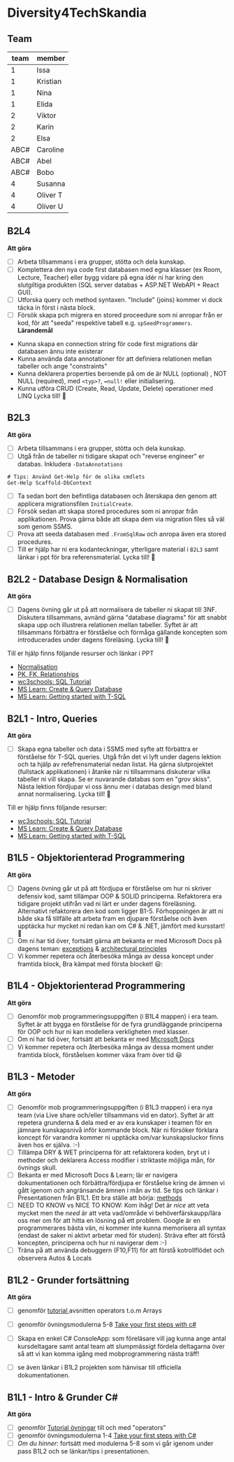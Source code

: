 # Diversity4TechSkandia

## Team

|team |member|
|-----|-------|
|1| Issa      |
|1  |Kristian |
|1  |Nina      |
|1  |Elida     |
|2 |Viktor     |
|2 |Karin      |
|2 |Elsa       |
|ABC# |Caroline   |
|ABC# |Abel       |
|ABC# |Bobo       |
|4 |Susanna    |
|4 |Oliver T   |
|4 |Oliver U   |


## B2L4 

**Att göra**
- [ ] Arbeta tillsammans i era grupper, stötta och dela kunskap.
- [ ] Komplettera den nya code first databasen med egna klasser (ex Room, Lecture, Teacher) eller bygg vidare på egna idér ni har kring den slutgiltiga produkten 
      (SQL server databas + ASP.NET WebAPI + React GUI).
- [ ] Utforska query och method syntaxen. "Include" (joins) kommer vi dock täcka in först i nästa block.
- [ ] Försök skapa pch migrera en stored proceedure som ni anropar från er kod, för att "seeda" respektive tabell e.g. `spSeedProgrammers`.
**Lärandemål**
- Kunna skapa en connection string för code first migrations där databasen ännu inte existerar
- Kunna använda data annotationer för att definiera relationen mellan tabeller och ange "constraints" 
- Kunna deklarera properties beroende på om de är NULL (optional) , NOT NULL (required), med `<typ>?`, `=null!` eller initialisering.
- Kunna utföra CRUD (Create, Read, Update, Delete) operationer med LINQ
Lycka till! 🙂  

## B2L3 

**Att göra**
- [ ] Arbeta tillsammans i era grupper, stötta och dela kunskap.
- [ ] Utgå från de tabeller ni tidigare skapat och "reverse engineer" er databas. Inkludera `-DataAnnotations` 
```pwsh
# Tips: Använd Get-Help för de olika cmdlets
Get-Help Scaffold-DbContext
```
- [ ] Ta sedan bort den befintliga databasen och återskapa den genom att applicera migrationsfilen `InitialCreate`.
- [ ] Försök sedan att skapa stored procedures som ni anropar från applikationen. Prova gärna både att skapa dem via migration files så väl som genom SSMS.
- [ ] Prova att seeda databasen med `.FromSqlRaw` och anropa även era stored procedures.
- [ ] Till er hjälp har ni era kodanteckningar, ytterligare material i `B2L3` samt länkar i ppt för bra referensmaterial.
Lycka till! 🙂  
  
## B2L2 - Database Design & Normalisation

**Att göra**
- [ ] Dagens övning går ut på att normalisera de tabeller ni skapat till 3NF. Diskutera tillsammans, avnänd gärna "database diagrams" för att snabbt skapa upp och illustrera relationen mellan tabeller. Syftet är att tillsammans förbättra er förståelse och förmåga gällande koncepten som introducerades under dagens föreläsing. 
Lycka till! 🙂  

Till er hjälp finns följande resurser och länkar i PPT
- [Normalisation](https://learn.microsoft.com/en-us/office/troubleshoot/access/database-normalization-description)
- [PK, FK, Relationships](https://learn.microsoft.com/en-us/sql/relational-databases/tables/create-foreign-key-relationships?view=sql-server-ver16)
- [wc3schools: SQL Tutorial](https://www.w3schools.com/sql/default.asp)
- [MS Learn: Create & Query Database](https://learn.microsoft.com/en-us/sql/t-sql/lesson-1-creating-database-objects?view=sql-server-ver16#create-a-database)
- [MS Learn: Getting started with T-SQL](https://learn.microsoft.com/en-us/training/paths/get-started-querying-with-transact-sql/)


## B2L1 - Intro, Queries

**Att göra**
- [ ] Skapa egna tabeller och data i SSMS med syfte att förbättra er förståelse för T-SQL queries. Utgå från det vi lyft under dagens lektion och ta hjälp av refefrensmaterial nedan listat. Ha gärna slutprojektet (fullstack applikationen) i åtanke när ni tillsammans diskuterar vilka tabeller ni vill skapa. Se er nuvarande databas som en "grov skiss". Nästa lektion fördjupar vi oss ännu mer i databas design med bland annat normalisering. Lycka till! 🙂  

Till er hjälp finns följande resurser:
  - [wc3schools: SQL Tutorial](https://www.w3schools.com/sql/default.asp)
  - [MS Learn: Create & Query Database](https://learn.microsoft.com/en-us/sql/t-sql/lesson-1-creating-database-objects?view=sql-server-ver16#create-a-database)
  - [MS Learn: Getting started with T-SQL](https://learn.microsoft.com/en-us/training/paths/get-started-querying-with-transact-sql/)


## B1L5 - Objektorienterad Programmering

**Att göra**
- [ ] Dagens övning går ut på att fördjupa er förståelse om hur ni skriver defensiv kod, samt tillämpar OOP & SOLID principerna. Refaktorera era tidigare projekt utifrån vad ni lärt er under dagens föreläsning. Alternativt refaktorera den kod som ligger B1-5. Förhoppningen är att ni både ska få tillfälle att arbeta fram en djupare förståelse och även upptäcka hur mycket ni redan kan om C# & .NET, jämfört med kursstart! 🙂
- [ ] Om ni har tid över, fortsätt gärna att bekanta er med Microsoft Docs på dagens teman: [exceptions](https://learn.microsoft.com/en-us/dotnet/api/system.exception?view=net-7.0) & [architectural principles](https://learn.microsoft.com/en-us/dotnet/architecture/modern-web-apps-azure/architectural-principles#single-responsibility)
- [ ] Vi kommer repetera och återbesöka många av dessa koncept under framtida block, Bra kämpat med första blocket! 😃: 

## B1L4 - Objektorienterad Programmering

**Att göra**
- [ ] Genomför mob programmeringsuppgiften (i B1L4 mappen) i era team. Syftet är att bygga en förståelse för de fyra grundläggande principerna för OOP och hur ni kan modellera verkligheten med klasser.  
- [ ] Om ni har tid över, fortsätt att bekanta er med [Microsoft Docs](https://learn.microsoft.com/en-us/dotnet/csharp/fundamentals/tutorials/oop)
- [ ] Vi kommer repetera och återbesöka många av dessa moment under framtida block, förståelsen kommer växa fram över tid :smiley: 

## B1L3 - Metoder

**Att göra**
- [ ] Genomför mob programmeringsuppgiften (i B1L3 mappen) i era nya team (via Live share och/eller tillsammans vid en dator). Syftet är att repetera grunderna & dela med er av era kunskaper i teamen för en jämnare kunskapsnivå inför kommande block. När ni försöker förklara koncept för varandra kommer ni upptäcka om/var kunskapsluckor finns även hos er själva. :-) 
- [ ] Tillämpa DRY & WET principerna för att refaktorera koden, bryt ut i methoder och deklarera Access modifier i striktaste möjliga mån, för övnings skull.  
- [ ] Bekanta er med Microsoft Docs & Learn; lär er navigera dokumentationen och förbättra/fördjupa er förståelse kring de ämnen vi gått igenom och angränsande ämnen i mån av tid. Se tips och länkar i Presentationen från B1L1. Ett bra ställe att börja: [methods](https://learn.microsoft.com/en-us/dotnet/csharp/methods)
- [ ] NEED TO KNOW vs NICE TO KNOW: Kom ihåg! Det är *nice* att veta mycket men the *need* är att veta vad/område vi behöverfärskaupp/lära oss mer om för att hitta en lösning på ett problem. Google är en programmerares bästa vän, ni kommer inte kunna memorisera all syntax (endast de saker ni aktivt arbetar med för studen). Sträva efter att förstå koncepten, principerna och hur ni navigerar dem :-) 
- [ ] Träna på att använda debuggern (F10,F11) för att förstå kotrollflödet och observera Autos & Locals

## B1L2 - Grunder fortsättning

**Att göra**
- [ ] genomför [tutorial ](https://www.w3schools.com/cs/cs_operators_comparison.php) avsnitten operators t.o.m Arrays  
- [ ] genomför övningsmodulerna 5-8 [Take your first steps with c#](https://learn.microsoft.com/en-us/training/paths/csharp-first-steps/)
- [ ] Skapa en enkel C# ConsoleApp: som föreläsare vill jag kunna ange antal kursdeltagare samt antal team att slumpmässigt fördela deltagarna över så att vi kan komma igång med mobprogrammering nästa träff!
- [ ] se även länkar i B1L2 projekten som hänvisar till officiella dokumentationen.


## B1L1 - Intro & Grunder C#

**Att göra**
- [ ] genomför [Tutorial övningar](https://www.w3schools.com/cs/index.php) till och med "operators"
- [ ] genomför övningsmodulerna 1-4 [Take your first steps with C#](https://learn.microsoft.com/en-us/training/paths/csharp-first-steps/)
- [ ] *Om du hinner*: fortsätt med modulerna 5-8 som vi går igenom under pass B1L2 och se länkar/tips i presentationen.
